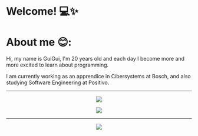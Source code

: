# Welcome!  💻✨



</div>

# About me 😊:
  Hi, my name is GuiGui, I'm 20 years old and each day I become more and more excited to learn about programming.
</div>
  I am currently working as an apprendice in Cibersystems at Bosch, and also studying Software Engineering at Positivo.


---
<div align="center">

![](https://github-readme-streak-stats.herokuapp.com/?user=Alquieri&theme=ambient_gradient&hide_border=true)<br/>

<div align="center">
  
![](https://github-readme-stats.vercel.app/api/top-langs/?username=Alquieri&theme=ambient_gradient&hide_border=true&include_all_commits=false&count_private=false&layout=compact)

</div>

---

<div align="center"> 
  
  [![](https://visitcount.itsvg.in/api?id=Alquieri&label=Profile%20Views&color=11&icon=9&pretty=true)](https://visitcount.itsvg.in)

</div>
